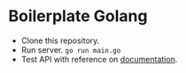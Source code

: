 # Boilerplate Golang
- Clone this repository.
- Run server. ```go run main.go```
- Test API with reference on [documentation](https://documenter.getpostman.com/view/30332593/2sAXxQcrEP).